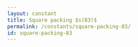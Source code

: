 ```yaml
---
layout: constant
title: Square packing $s(83)$
permalink: /constants/square-packing-83/
id: square-packing-83
---
```

